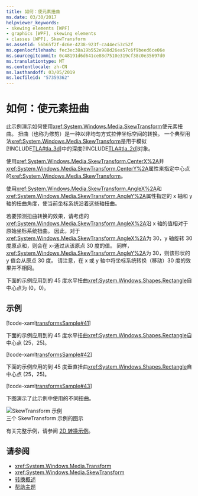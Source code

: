 ```yaml
---
title: 如何：使元素扭曲
ms.date: 03/30/2017
helpviewer_keywords:
- skewing elements [WPF]
- graphics [WPF], skewing elements
- classes [WPF], SkewTransform
ms.assetid: 56b65f2f-dc6e-4238-923f-ca44ec53c52f
ms.openlocfilehash: fec3ec38a19b552e988d26ea57c6f9beed6ce06e
ms.sourcegitcommit: 0c48191d6d641ce88d7510e319cf38c0e35697d0
ms.translationtype: MT
ms.contentlocale: zh-CN
ms.lasthandoff: 03/05/2019
ms.locfileid: "57359362"
---
```

# <a name="how-to-skew-an-element"></a>如何：使元素扭曲
此示例演示如何使用<xref:System.Windows.Media.SkewTransform>使元素扭曲。 扭曲（也称为修剪）是一种以非均匀方式拉伸坐标空间的转换。 一个典型用法<xref:System.Windows.Media.SkewTransform>是用于模拟[!INCLUDE[TLA#tla_3d](../../../../includes/tlasharptla-3d-md.md)]中的深度[!INCLUDE[TLA#tla_2d](../../../../includes/tlasharptla-2d-md.md)]对象。  
  
 使用<xref:System.Windows.Media.SkewTransform.CenterX%2A>并<xref:System.Windows.Media.SkewTransform.CenterY%2A>属性来指定中心点的<xref:System.Windows.Media.SkewTransform>。  
  
 使用<xref:System.Windows.Media.SkewTransform.AngleX%2A>和<xref:System.Windows.Media.SkewTransform.AngleY%2A>属性指定的 x 轴和 y 轴的扭曲角度，使当前坐标系统沿着这些轴扭曲。  
  
 若要预测扭曲转换的效果，请考虑的<xref:System.Windows.Media.SkewTransform.AngleX%2A>沿 x 轴的值相对于原始坐标系统扭曲。 因此，对于<xref:System.Windows.Media.SkewTransform.AngleX%2A>为 30，y 轴旋转 30 度原点和，则会在 x-通过从该原点 30 度的值。 同样，<xref:System.Windows.Media.SkewTransform.AngleY%2A>为 30，则该形状的 y 值会从原点 30 度。 请注意，在 x 或 y 轴中将坐标系统转换（移动）30 度的效果并不相同。  
  
 下面的示例应用到的 45 度水平扭曲<xref:System.Windows.Shapes.Rectangle>自中心点为 (0，0)。  
  
## <a name="example"></a>示例  
 [!code-xaml[transformsSample#41](~/samples/snippets/csharp/VS_Snippets_Wpf/transformsSample/CS/SkewTransformExample.xaml#41)]  
  
 下面的示例应用到的 45 度水平扭曲<xref:System.Windows.Shapes.Rectangle>自中心点 (25，25)。  
  
 [!code-xaml[transformsSample#42](~/samples/snippets/csharp/VS_Snippets_Wpf/transformsSample/CS/SkewTransformExample.xaml#42)]  
  
 下面的示例应用的到 45 度垂直扭曲<xref:System.Windows.Shapes.Rectangle>自中心点 (25，25)。  
  
 [!code-xaml[transformsSample#43](~/samples/snippets/csharp/VS_Snippets_Wpf/transformsSample/CS/SkewTransformExample.xaml#43)]  
  
 下图演示了此示例中使用的不同扭曲。  
  
 ![SkewTransform 示例](./media/img-wcpsdk-graphicsmm-skewtransformexample.gif "img_wcpsdk_graphicsmm_skewtransformexample")  
三个 SkewTransform 示例的图示  
  
 有关完整示例，请参阅 [2D 转换示例](https://go.microsoft.com/fwlink/?LinkID=158252)。  
  
## <a name="see-also"></a>请参阅
- <xref:System.Windows.Media.Transform>
- <xref:System.Windows.Media.SkewTransform>
- [转换概述](transforms-overview.md)
- [帮助主题](transformations-how-to-topics.md)
